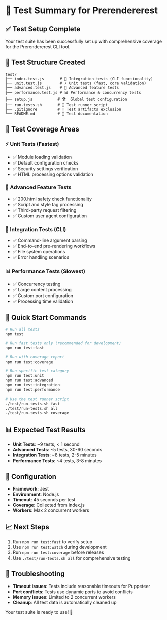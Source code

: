 # 🧪 Test Summary for Prerendererest

## ✅ Test Setup Complete

Your test suite has been successfully set up with comprehensive coverage for the Prerendererest CLI tool.

## 📁 Test Structure Created

```
test/
├── index.test.js       # 🔄 Integration tests (CLI functionality)
├── unit.test.js        # ⚡ Unit tests (fast, core validation)
├── advanced.test.js    # 🚀 Advanced feature tests
├── performance.test.js # 📊 Performance & concurrency tests
├── setup.js           # 🛠️  Global test configuration
├── run-tests.sh       # 🏃 Test runner script
├── .gitignore         # 🙈 Test artifacts exclusion
└── README.md          # 📖 Test documentation
```

## 🎯 Test Coverage Areas

### ⚡ Unit Tests (Fastest)
- ✅ Module loading validation
- ✅ Default configuration checks
- ✅ Security settings verification
- ✅ HTML processing options validation

### 🚀 Advanced Feature Tests
- ✅ 200.html safety check functionality
- ✅ Script and style tag processing
- ✅ Third-party request filtering
- ✅ Custom user agent configuration

### 🔄 Integration Tests (CLI)
- ✅ Command-line argument parsing
- ✅ End-to-end pre-rendering workflows
- ✅ File system operations
- ✅ Error handling scenarios

### 📊 Performance Tests (Slowest)
- ✅ Concurrency testing
- ✅ Large content processing
- ✅ Custom port configuration
- ✅ Processing time validation

## 🚀 Quick Start Commands

```bash
# Run all tests
npm test

# Run fast tests only (recommended for development)
npm run test:fast

# Run with coverage report
npm run test:coverage

# Run specific test category
npm run test:unit
npm run test:advanced
npm run test:integration
npm run test:performance

# Use the test runner script
./test/run-tests.sh fast
./test/run-tests.sh all
./test/run-tests.sh coverage
```

## 📊 Expected Test Results

- **Unit Tests**: ~9 tests, < 1 second
- **Advanced Tests**: ~5 tests, 30-60 seconds
- **Integration Tests**: ~8 tests, 2-5 minutes
- **Performance Tests**: ~4 tests, 3-8 minutes

## 🔧 Configuration

- **Framework**: Jest
- **Environment**: Node.js
- **Timeout**: 45 seconds per test
- **Coverage**: Collected from index.js
- **Workers**: Max 2 concurrent workers

## 📈 Next Steps

1. Run `npm run test:fast` to verify setup
2. Use `npm run test:watch` during development
3. Run `npm run test:coverage` before releases
4. Use `./test/run-tests.sh all` for comprehensive testing

## 🐛 Troubleshooting

- **Timeout issues**: Tests include reasonable timeouts for Puppeteer
- **Port conflicts**: Tests use dynamic ports to avoid conflicts
- **Memory issues**: Limited to 2 concurrent workers
- **Cleanup**: All test data is automatically cleaned up

Your test suite is ready to use! 🎉

